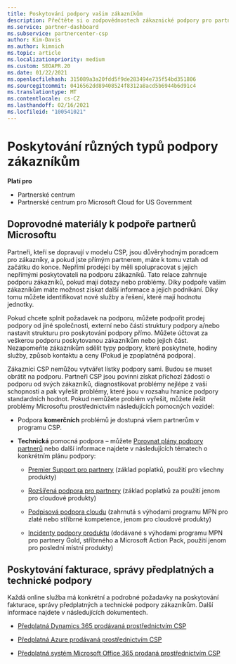```yaml
---
title: Poskytování podpory vašim zákazníkům
description: Přečtěte si o zodpovědnostech zákaznické podpory pro partnery v programu CSP. Zahrnuje podporu pro fakturaci, správu předplatného a technické problémy.
ms.service: partner-dashboard
ms.subservice: partnercenter-csp
author: Kim-Davis
ms.author: kimnich
ms.topic: article
ms.localizationpriority: medium
ms.custom: SEOAPR.20
ms.date: 01/22/2021
ms.openlocfilehash: 315089a3a20fdd5f9de283494e735f54bd351806
ms.sourcegitcommit: 0416562dd89408524f8312a8acd5b6944b6d91c4
ms.translationtype: MT
ms.contentlocale: cs-CZ
ms.lasthandoff: 02/16/2021
ms.locfileid: "100541021"
---
```

# <a name="providing-different-types-of-support-to-your-customers"></a>Poskytování různých typů podpory zákazníkům

**Platí pro**

-  Partnerské centrum
-  Partnerské centrum pro Microsoft Cloud for US Government


## <a name="microsoft-partner-support-guidance"></a>Doprovodné materiály k podpoře partnerů Microsoftu

Partneři, kteří se dopravují v modelu CSP, jsou důvěryhodným poradcem pro zákazníky, a pokud jste přímým partnerem, máte k tomu vztah od začátku do konce. Nepřímí prodejci by měli spolupracovat s jejich nepřímými poskytovateli na podporu zákazníků. Tato relace zahrnuje podporu zákazníků, pokud mají dotazy nebo problémy. Díky podpoře vašim zákazníkům máte možnost získat další informace a jejich podnikání. Díky tomu můžete identifikovat nové služby a řešení, které mají hodnotu jednotky.

Pokud chcete splnit požadavek na podporu, můžete podpořit prodej podpory od jiné společnosti, externí nebo části struktury podpory a/nebo nastavit strukturu pro poskytování podpory přímo. Můžete účtovat za veškerou podporu poskytovanou zákazníkům nebo jejich část. Nezapomeňte zákazníkům sdělit typy podpory, které poskytnete, hodiny služby, způsob kontaktu a ceny (Pokud je zpoplatněná podpora).

Zákazníci CSP nemůžou vytvářet lístky podpory sami. Budou se muset obrátit na podporu. Partneři CSP jsou povinni získat příchozí žádosti o podporu od svých zákazníků, diagnostikovat problémy nejlépe z vaší schopnosti a pak vyřešit problémy, které jsou v rozsahu hranice podpory standardních hodnot. Pokud nemůžete problém vyřešit, můžete řešit problémy Microsoftu prostřednictvím následujících pomocných vozidel:

- Podpora **komerčních** problémů je dostupná všem partnerům v programu CSP.

- **Technická** pomocná podpora – můžete [Porovnat plány podpory partnerů](https://partner.microsoft.com/support/partnersupport) nebo další informace najdete v následujících tématech o konkrétním plánu podpory:

  - [Premier Support pro partnery](https://partner.microsoft.com/support/microsoft-services-premier-support) (základ poplatků, použití pro všechny produkty)

  - [Rozšířená podpora pro partnery](https://partner.microsoft.com/support/advanced-cloud-support) (základ poplatků za použití jenom pro cloudové produkty)

  - [Podpisová podpora cloudu](manage-your-partner-network-benefits.md) (zahrnutá s výhodami programu MPN pro zlaté nebo stříbrné kompetence, jenom pro cloudové produkty)

  - [Incidenty podpory produktu](manage-your-partner-network-benefits.md) (dodávané s výhodami programu MPN pro partnery Gold, stříbrného a Microsoft Action Pack, použití jenom pro poslední místní produkty)

## <a name="providing-billing-subscription-management-and-technical-support"></a>Poskytování fakturace, správy předplatných a technické podpory 

Každá online služba má konkrétní a podrobné požadavky na poskytování fakturace, správy předplatných a technické podpory zákazníkům. Další informace najdete v následujících dokumentech.

- [Předplatná Dynamics 365 prodávaná prostřednictvím CSP](https://www.microsoftpartnercommunity.com/t5/CSP/Microsoft-Partner-Support-Guidance/m-p/5262#M30)

- [Předplatná Azure prodávaná prostřednictvím CSP](https://www.microsoftpartnercommunity.com/t5/CSP/Microsoft-Partner-Support-Guidance/m-p/5263#M31)

- [Předplatná systém Microsoft Office 365 prodaná prostřednictvím CSP](https://www.microsoftpartnercommunity.com/t5/CSP/Microsoft-Partner-Support-Guidance/m-p/5264#M32)
